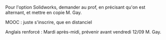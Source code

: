 Pour l'option Solidworks, demander au prof, en précisant qu'on est alternant, et mettre en copie M. Gay.

MOOC : juste s'inscrire, que en distanciel

Anglais renforcé : Mardi après-midi, prévenir avant vendredi 12/09 M. Gay.